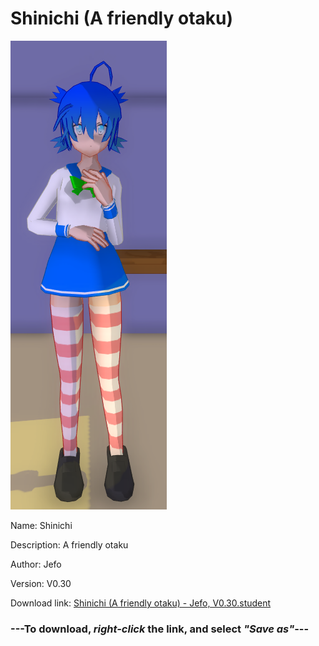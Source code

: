 # Shinichi (A friendly otaku)

<img src = "https://raw.githubusercontent.com/Arbiter1223/Daigaku-Gurashi-Custom-Students/master/Students/Files/Shinichi%20(A%20friendly%20otaku).png">

Name: Shinichi

Description: A friendly otaku

Author: Jefo

Version: V0.30

Download link: <a href="https://raw.githubusercontent.com/Arbiter1223/Daigaku-Gurashi-Custom-Students/master/Students/Files/Shinichi%20(A%20friendly%20otaku)%20-%20Jefo%2C%20V0.30.student">Shinichi (A friendly otaku) - Jefo, V0.30.student</a>

### ---**To download, _right-click_ the link, and select _"Save as"_**---
